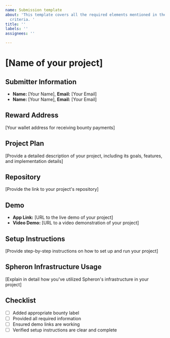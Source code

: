 ```yaml
---
name: Submission template
about: 'This template covers all the required elements mentioned in the submission
  criteria. '
title: ''
labels: ''
assignees: ''

---
```


# [Name of your project]

## Submitter Information
- **Name:** [Your Name], **Email:** [Your Email]
- **Name:** [Your Name], **Email:** [Your Email]

## Reward Address
[Your wallet address for receiving bounty payments]

## Project Plan
[Provide a detailed description of your project, including its goals, features, and implementation details]

## Repository
[Provide the link to your project's repository]

## Demo
- **App Link:** [URL to the live demo of your project]
- **Video Demo:** [URL to a video demonstration of your project]

## Setup Instructions
[Provide step-by-step instructions on how to set up and run your project]

## Spheron Infrastructure Usage
[Explain in detail how you've utilized Spheron's infrastructure in your project]

## Checklist
- [ ] Added appropriate bounty label
- [ ] Provided all required information
- [ ] Ensured demo links are working
- [ ] Verified setup instructions are clear and complete
